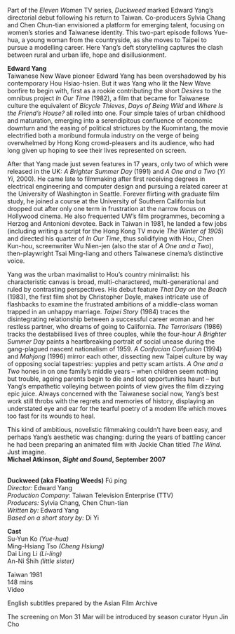 
Part of the _Eleven Women_ TV series, _Duckweed_ marked Edward Yang’s directorial debut following his return to Taiwan. Co-producers Sylvia Chang and Chen Chun-tian envisioned a platform for emerging talent, focusing on women’s stories and Taiwanese identity. This two-part episode follows Yue-hua, a young woman from the countryside, as she moves to Taipei to pursue a modelling career. Here Yang’s deft storytelling captures the clash between rural and urban life, hope and disillusionment.

**Edward Yang**  
Taiwanese New Wave pioneer Edward Yang has been overshadowed by his contemporary Hou Hsiao-hsien. But it was Yang who lit the New Wave bonfire to begin with, first as a rookie contributing the short _Desires_ to the omnibus project _In Our Time_ (1982), a film that became for Taiwanese culture the equivalent of _Bicycle Thieves_, _Days of Being Wild_ and _Where Is the Friend’s House?_ all rolled into one. Four simple tales of urban childhood and maturation, emerging into a serendipitous confluence of economic downturn and the easing of political strictures by the Kuomintang, the movie electrified both a moribund formula industry on the verge of being overwhelmed by Hong Kong crowd-pleasers and its audience, who had long given up hoping to see their lives represented on screen.

After that Yang made just seven features in 17 years, only two of which were released in the UK: _A Brighter Summer Day_ (1991) and _A One and a Two_ (_Yi Yi_, 2000). He came late to filmmaking after first receiving degrees in electrical engineering and computer design and pursuing a related career at the University of Washington in Seattle. Forever flirting with graduate film study, he joined a course at the University of Southern California but dropped out after only one term in frustration at the narrow focus on Hollywood cinema. He also frequented UW’s film programmes, becoming a Herzog and Antonioni devotee. Back in Taiwan in 1981, he landed a few jobs (including writing a script for the Hong Kong TV movie _The Winter of 1905_) and directed his quarter of _In Our Time_, thus solidifying with Hou, Chen Kun-hou, screenwriter Wu Nien-jen (also the star of _A One and a Two_), then-playwright Tsai Ming-liang and others Taiwanese cinema’s distinctive voice.

Yang was the urban maximalist to Hou’s country minimalist: his characteristic canvas is broad, multi-charactered, multi-generational and ruled by contrasting perspectives. His debut feature _That Day on the Beach_ (1983), the first film shot by Christopher Doyle, makes intricate use of flashbacks to examine the frustrated ambitions of a middle-class woman trapped in an unhappy marriage. _Taipei Story_ (1984) traces the disintegrating relationship between a successful career woman and her restless partner, who dreams of going to California. _The Terrorisers_ (1986) tracks the destabilised lives of three couples, while the four-hour _A Brighter Summer Day_ paints a heartbreaking portrait of social unease during the gang-plagued nascent nationalism of 1959. _A Confucian Confusion_ (1994) and _Mahjong_ (1996) mirror each other, dissecting new Taipei culture by way of opposing social tapestries: yuppies and petty scam artists. _A One and a Two_ hones in on one family’s middle years – when children seem nothing but trouble, ageing parents begin to die and lost opportunities haunt – but Yang’s empathetic volleying between points of view gives the film dizzying epic juice. Always concerned with the Taiwanese social now, Yang’s best work still throbs with the regrets and memories of history, displaying an understated eye and ear for the tearful poetry of a modem life which moves too fast for its wounds to heal.

This kind of ambitious, novelistic filmmaking couldn’t have been easy, and perhaps Yang’s aesthetic was changing: during the years of battling cancer he had been preparing an animated film with Jackie Chan titled _The Wind_. Just imagine.  
**Michael Atkinson, _Sight and Sound_, September 2007**
<br><br>

**Duckweed (aka Floating Weeds)** Fú píng<br>
_Director:_ Edward Yang<br>
_Production Company:_ Taiwan Television Enterprise (TTV)<br>
_Producers:_ Sylvia Chang, Chen Chun-tian<br>
_Written by:_ Edward Yang<br>
_Based on a short story by:_ Di Yi

**Cast**<br>
Su-Yun Ko _(Yue-hua)_<br>
Ming-Hsiang Tso _(Cheng Hsiung)_<br>
Dai Ling Li _(Li-ling)_<br>
An-Ni Shih _(little sister)_<br>

Taiwan 1981<br>
148 mins<br>
Video

English subtitles prepared by the Asian Film Archive

The screening on Mon 31 Mar will be introduced by season curator Hyun Jin Cho<br>
<br><br>


<!--stackedit_data:
eyJoaXN0b3J5IjpbNTYwMzc1MDY5XX0=
-->
